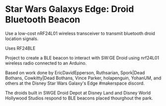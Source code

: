 # Star Wars Galaxys Edge: Droid Bluetooth Beacon
Use a low-cost nRF24L01 wireless transceiver to transmit bluetooth droid location signals.

Uses RF24BLE


Project to create a BLE beacon to interact with SW:GE Droid using nrf24L01 wireless radio connected to an Arduino.

Based on work done by EricDavidEpperson, Ruthsarian, Spork|Dead Bothans, Cowkitty|Dead Bothans, Vince Parker, holapenguin, YohanUM, and others at the Disney Star Wars Galaxy's Edge #makerspace discord.

The droids built in SWGE Droid Depot at Disney Land and Disney World Hollywood Studios respond to BLE beacons placed thourghout the park.
